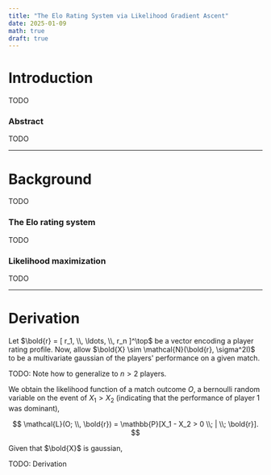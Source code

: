 ```yaml
---
title: "The Elo Rating System via Likelihood Gradient Ascent"
date: 2025-01-09
math: true
draft: true
---
```


# Introduction

TODO

### Abstract

TODO

---

# Background

TODO

### The Elo rating system

TODO

### Likelihood maximization

TODO

---

# Derivation

Let $\bold{r} = [ r_1, \\, \ldots, \\, r_n ]^\top$ be a vector encoding a player rating profile. Now, allow $\bold{X} \sim \mathcal{N}(\bold{r}, \sigma^2I)$ to be a multivariate gaussian of the players' performance on a given match.

TODO: Note how to generalize to $n > 2$ players.

We obtain the likelihood function of a match outcome $O$, a bernoulli random variable on the event of $X_1 > X_2$ (indicating that the performance of player 1 was dominant),

$$
\mathcal{L}(O; \\, \bold{r}) = \mathbb{P}[X_1 - X_2 > 0 \\; | \\; \bold{r}].
$$

Given that $\bold{X}$ is gaussian,

TODO: Derivation
